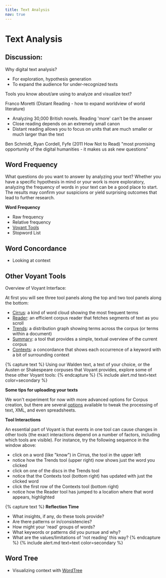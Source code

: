 ```yaml
---
title: Text Analysis
nav: true
---
```


# Text Analysis

## Discussion:

Why digital text analysis?
- For exploration, hypothesis generation
- To expand the audience for under-recognized texts

Tools you know about/are using to analyze and visualize text?

Franco Moretti (Distant Reading - how to expand worldview of world literature)
- Analyzing 30,000 British novels. Reading 'more' can't be the answer 
- Close reading depends on an extremely small canon
- Distant reading allows you to focus on units that are much smaller or much larger than the text

Ben Schmidt, Ryan Cordell,
Fyfe (2011 How Not to Read) "most promising opportunity of the digital humanities - it makes us ask new questions"

## Word Frequency

What questions do you want to answer by analyzing your text? Whether you have a specific hypothesis in mind or your work is more exploratory, analyzing the frequency of words in your text can be a good place to start. The results may confirm your suspicions or yield surprising outcomes that lead to further research.

**Word Frequency**
- Raw frequency
- Relative frequency
- [Voyant Tools](https://voyant-tools.org/)
- Stopword List

## Word Concordance
- Looking at context

## Other Voyant Tools

Overview of Voyant Interface:

At first you will see three tool panels along the top and two tool panels along the bottom:

- [Cirrus](https://voyant-tools.org/docs/#!/guide/cirrus): a kind of word cloud showing the most frequent terms
- [Reader](https://voyant-tools.org/docs/#!/guide/reader): an efficient corpus reader that fetches segments of text as you scroll
- [Trends](https://voyant-tools.org/docs/#!/guide/trends): a distribution graph showing terms across the corpus (or terms within a document)
- [Summary](https://voyant-tools.org/docs/#!/guide/summary): a tool that provides a simple, textual overview of the current corpus
- [Contexts](https://voyant-tools.org/docs/#!/guide/contexts): a concordance that shows each occurrence of a keyword with a bit of surrounding context

{% capture text %}
Using our Walden text, a text of your choice, or the Austen or Shakespeare corpuses that Voyant provides, explore some of these other Voyant tools:
{% endcapture %}
{% include alert.md text=text color=secondary %}

**Some tips for uploading your texts**

We won't experiment for now with more advanced options for Corpus creation, but there are several [options](https://voyant-tools.org/docs/#!/guide/corpuscreator-section-options) available to tweak the processing of text, XML, and even spreadsheets. 

**Tool Interactions**

An essential part of Voyant is that events in one tool can cause changes in other tools (the exact interactions depend on a number of factors, including which tools are visible). For instance, try the following sequence in the window above:

- click on a word (like "know") in Cirrus, the tool in the upper left
- notice how the Trends tool (upper right) now shows just the word you clicked
- click on one of the discs in the Trends tool
- notice that the Contexts tool (bottom right) has updated with just the clicked word
- click the first row of the Contexts tool (bottom right)
- notice how the Reader tool has jumped to a location where that word appears, highlighted

{% capture text %}
**Reflection Time** 
- What insights, if any, do these tools provide?
- Are there patterns or in/consistencies?
- How might your 'read' groups of words?
- What keywords or patterns did you pursue and why?
- What are the values/limitations of 'not reading' this way?
{% endcapture %}
{% include alert.md text=text color=secondary %}

## Word Tree
- Visualizing context with [WordTree](https://www.jasondavies.com/wordtree/)

